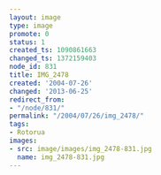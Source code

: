 ```yaml
---
layout: image
type: image
promote: 0
status: 1
created_ts: 1090861663
changed_ts: 1372159403
node_id: 831
title: IMG_2478
created: '2004-07-26'
changed: '2013-06-25'
redirect_from:
- "/node/831/"
permalink: "/2004/07/26/img_2478/"
tags:
- Rotorua
images:
- src: image/images/img_2478-831.jpg
  name: img_2478-831.jpg
---
```


